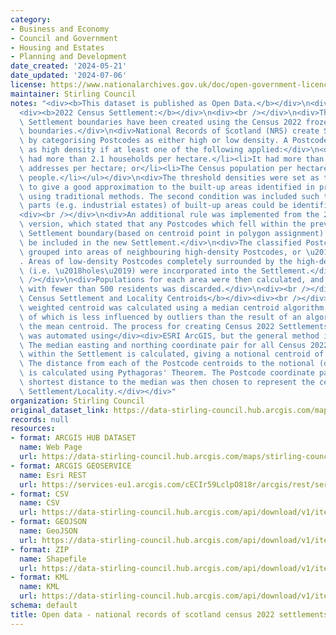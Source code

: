 ```yaml
---
category:
- Business and Economy
- Council and Government
- Housing and Estates
- Planning and Development
date_created: '2024-05-21'
date_updated: '2024-07-06'
license: https://www.nationalarchives.gov.uk/doc/open-government-licence/version/3/
maintainer: Stirling Council
notes: "<div><b>This dataset is published as Open Data.</b></div>\n<div><br /></div>\n\
  <div><b>2022 Census Settlement:</b></div>\n<div><br /></div>\n<div>The 2022 Census\
  \ Settlement boundaries have been created using the Census 2022 frozen Postcode\
  \ boundaries.</div>\n<div>National Records of Scotland (NRS) create Settlement boundaries\
  \ by categorising Postcodes as either high or low density. A Postcode was defined\
  \ as high density if at least one of the following applied:</div>\n<div><ul><li>It\
  \ had more than 2.1 households per hectare.</li><li>It had more than 0.1 non-residential\
  \ addresses per hectare; or</li><li>The Census population per hectare exceeds five\
  \ people.</li></ul></div>\n<div>The threshold densities were set as they were found\
  \ to give a good approximation to the built-up areas identified in previous Censuses\
  \ using traditional methods. The second condition was included such that non-residential\
  \ parts (e.g. industrial estates) of built-up areas could be identified and included.</div>\n\
  <div><br /></div>\n<div>An additional rule was implemented from the 2016 (non-Census)\
  \ version, which stated that any Postcodes which fell within the previous version\
  \ Settlement boundary(based on centroid point in polygon assignment) would automatically\
  \ be included in the new Settlement.</div>\n<div>The classified Postcodes were then\
  \ grouped into areas of neighbouring high-density Postcodes, or \u2018Settlements\u2019\
  . Areas of low-density Postcodes completely surrounded by the high-density areas\
  \ (i.e. \u2018holes\u2019) were incorporated into the Settlement.</div>\n<div><br\
  \ /></div>\n<div>Populations for each area were then calculated, and any settlement\
  \ with fewer than 500 residents was discarded.</div>\n<div><br /></div>\n<div><div><b>2022\
  \ Census Settlement and Locality Centroids</b></div><div><br /></div><div>Each population\
  \ weighted centroid was calculated using a median centroid algorithm, the result\
  \ of which is less influenced by outliers than the result of an algorithm to calculate\
  \ the mean centroid. The process for creating Census 2022 Settlements centroids\
  \ was automated using</div><div>ESRI ArcGIS, but the general method is as follows.\
  \ The median easting and northing coordinate pair for all Census 2022 frozen</div><div>Postcodes\
  \ within the Settlement is calculated, giving a notional centroid of the Settlement.\
  \ The distance from each of the Postcode centroids to the notional (or median) centroid\
  \ is calculated using Pythagoras' Theorem. The Postcode coordinate pair with the\
  \ shortest distance to the median was then chosen to represent the centroid of the\
  \ Settlement/Locality.</div></div>"
organization: Stirling Council
original_dataset_link: https://data-stirling-council.hub.arcgis.com/maps/stirling-council::open-data-national-records-of-scotland-census-2022-settlements
records: null
resources:
- format: ARCGIS HUB DATASET
  name: Web Page
  url: https://data-stirling-council.hub.arcgis.com/maps/stirling-council::open-data-national-records-of-scotland-census-2022-settlements
- format: ARCGIS GEOSERVICE
  name: Esri REST
  url: https://services-eu1.arcgis.com/cECIr59LclpO818r/arcgis/rest/services/census_settlements/FeatureServer/6
- format: CSV
  name: CSV
  url: https://data-stirling-council.hub.arcgis.com/api/download/v1/items/402c7b1593ce4f3fa616a0af343099f3/csv?layers=6
- format: GEOJSON
  name: GeoJSON
  url: https://data-stirling-council.hub.arcgis.com/api/download/v1/items/402c7b1593ce4f3fa616a0af343099f3/geojson?layers=6
- format: ZIP
  name: Shapefile
  url: https://data-stirling-council.hub.arcgis.com/api/download/v1/items/402c7b1593ce4f3fa616a0af343099f3/shapefile?layers=6
- format: KML
  name: KML
  url: https://data-stirling-council.hub.arcgis.com/api/download/v1/items/402c7b1593ce4f3fa616a0af343099f3/kml?layers=6
schema: default
title: Open data - national records of scotland census 2022 settlements
---
```

